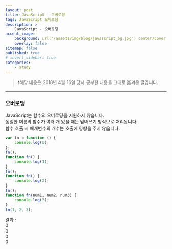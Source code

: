 ```yaml
---
layout: post
title: JavaScript - 오버로딩
tags: JavaScript 오버로딩
description: >
    JavaScript - 오버로딩
accent_image:
    background: url('/assets/img/blog/javascript_bg.jpg') center/cover
    overlay: false
sitemap: false
published: true
# invert_sidebar: true
categories:
    - study
---
```


> ❗️해당 내용은 2018년 4월 16일 당시 공부한 내용을 그대로 옮겨온 글입니다.

---

### 오버로딩

JavaScript는 함수의 오버로딩을 지원하지 않습니다.<br>
동일한 이름의 함수가 여러 개 있을 때는 덮어쓰기 방식으로 처리됩니다.<br>
함수 호출 시 매개변수의 개수는 호출에 영향을 주지 않습니다.<br>

```javascript
var fn = function () {
    console.log(0);
};
fn();
function fn() {
    console.log(1);
}
fn();
function fn() {
    console.log(2);
}
fn();
function fn(num1, num2, num3) {
    console.log(3);
}
fn(1, 2, 3);
```

결과 :<br>
0<br>
0<br>
0<br>
0<br>
